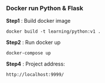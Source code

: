 ### Docker run Python & Flask
**Step1** : Build docker image
```
docker build -t learning/python:v1 .
```
**Step2** : Run docker up
```
docker-compose up
```
**Step4** : Project address:
```
http://localhost:9999/
```